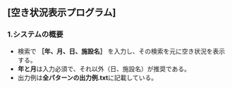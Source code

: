 ## [空き状況表示プログラム]

### 1.システムの概要

- 検索で **［年、月、日、施設名］** を入力し、その検索を元に空き状況を表示する。
- **年と月**は入力必須で、それ以外（日、施設名）が推奨である。
- 出力例は**全パターンの出力例.txt**に記載している。
